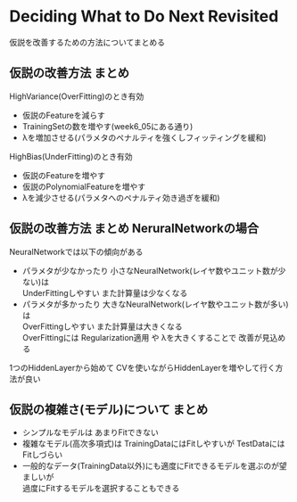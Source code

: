# Deciding What to Do Next Revisited
仮説を改善するための方法についてまとめる  

## 仮説の改善方法 まとめ
HighVariance(OverFitting)のとき有効  
* 仮説のFeatureを減らす  
* TrainingSetの数を増やす(week6_05にある通り)  
* λを増加させる(パラメタのペナルティを強くしフィッティングを緩和)  

HighBias(UnderFitting)のとき有効  
* 仮説のFeatureを増やす  
* 仮説のPolynomialFeatureを増やす  
* λを減少させる(パラメタへのペナルティ効き過ぎを緩和)  

## 仮説の改善方法 まとめ NeruralNetworkの場合
NeuralNetworkでは以下の傾向がある  
* パラメタが少なかったり 小さなNeuralNetwork(レイヤ数やユニット数が少ない)は  
  UnderFittingしやすい また計算量は少なくなる
* パラメタが多かったり 大きなNeuralNetwork(レイヤ数やユニット数が多い)は  
  OverFittingしやすい また計算量は大きくなる  
  OverFittingには Regularization適用 や λを大きくすることで 改善が見込める  

1つのHiddenLayerから始めて CVを使いながらHiddenLayerを増やして行く方法が良い  

## 仮説の複雑さ(モデル)について まとめ
* シンプルなモデルは あまりFitできない
* 複雑なモデル(高次多項式)は TrainingDataにはFitしやすいが TestDataにはFitしづらい  
* 一般的なデータ(TrainingData以外)にも適度にFitできるモデルを選ぶのが望ましいが  
  過度にFitするモデルを選択することもできる  

